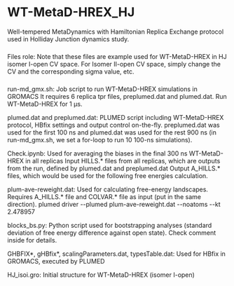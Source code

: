 # WT-MetaD-HREX_HJ
Well-tempered MetaDynamics with Hamiltonian Replica Exchange protocol used in Holliday Junction dynamics study.

###
Files role:
Note that these files are example used for WT-MetaD-HREX in HJ isomer I-open CV space. 
For Isomer II-open CV space, simply change the CV and the corresponding sigma value, etc.
###

run-md_gmx.sh:
  Job script to run WT-MetaD-HREX simulations in GROMACS
  It requires 6 replica tpr files, preplumed.dat and plumed.dat.
  Run WT-MetaD-HREX for 1 µs.

plumed.dat and preplumed.dat:
  PLUMED script including WT-MetaD-HREX protocol, HBfix settings and output control on-the-fly.
  preplumed.dat was used for the first 100 ns and plumed.dat was used for the rest 900 ns (in run-md_gmx.sh, we set a for-loop to run 10 100-ns simulations).
  
Check.ipynb:
  Used for averaging the biases in the final 300 ns WT-MetaD-HREX in all replicas
  Input HILLS.* files from all replicas, which are outputs from the run, defined by plumed.dat and preplumed.dat
  Output A_HILLS.* files, which would be used for the following free energies calculation.

plum-ave-reweight.dat:
  Used for calculating free-energy landscapes.
  Requires A_HILLS.* file and COLVAR.* file as input (put in the same direction).
  plumed driver --plumed plum-ave-reweight.dat --noatoms --kt 2.478957

blocks_bs.py:
  Python script used for bootstrapping analyses (standard deviation of free energy difference against open state).
  Check comment inside for details.

GHBFIX*, gHBfix*, scalingParameters.dat, typesTable.dat:
  Used for HBfix in GROMACS, executed by PLUMED

HJ_isoi.gro:
  Initial structure for WT-MetaD-HREX (isomer I-open)


